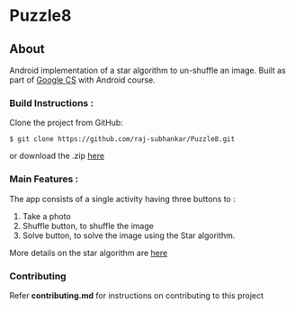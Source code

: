 # Puzzle8

## About

Android implementation of a star algorithm to un-shuffle an image.
Built as part of [Google CS](https://www.cs-first.com/en/home) with Android course.</h3>

### Build Instructions :

Clone the project from GitHub:
```
$ git clone https://github.com/raj-subhankar/Puzzle8.git
```
or download the .zip [here](https://github.com/raj-subhankar/Puzzle8/archive/master.zip)

### Main Features :

The app consists of a single activity having three buttons to :
1. Take a photo
2. Shuffle button, to shuffle the image
3. Solve button, to solve the image using the Star algorithm.

More details on the star algorithm are [here](https://en.wikipedia.org/wiki/A*_search_algorithm)

### Contributing

Refer <b>contributing.md</b> for instructions on contributing to this project
